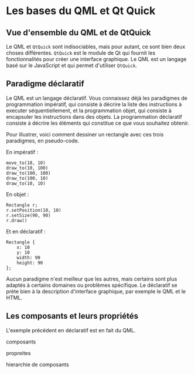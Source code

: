 
# Les bases du QML et Qt Quick



## Vue d'ensemble du QML et de QtQuick

Le QML et `QtQuick` sont indisociables, mais pour autant, ce sont bien deux choses différentes. `QtQuick` est le module de
Qt qui fournit les fonctionnalités pour créer une interface graphique. Le QML est un langage basé sur le JavaScript et qui
permet d'utiliser `QtQuick`.

## Paradigme déclaratif

Le QML est un langage déclaratif. Vous connaissez déjà les paradigmes de programmation impératif, qui consiste à décrire la
liste des instructions à executer séquentiellement, et la programmation objet, qui consiste à encapsuler les instructions dans
des objets. La programmation déclaratif consiste à décrire les éléments qui constitue ce que vous souhaitez obtenir.

Pour illustrer, voici comment dessiner un rectangle avec ces trois paradigmes, en pseudo-code.

En impératif :

```
move_to(10, 10)
draw_to(10, 100)
draw_to(100, 100)
draw_to(100, 10)
draw_to(10, 10)
```

En objet :

```
Rectangle r;
r.setPosition(10, 10)
r.setSize(90, 90)
r.draw()
```

Et en déclaratif :

```
Rectangle {
    x: 10
    y: 10
    width: 90
    height: 90
};
```

Aucun paradigme n'est meilleur que les autres, mais certains sont plus adaptés à certains domaines ou problèmes spécifique.
Le déclaratif se prète bien à la description d'interface graphique, par exemple le QML et le HTML.

## Les composants et leurs propriétés

L'exemple précédent en déclaratif est en fait du QML.



composants

propreites

hierarchie de composants






